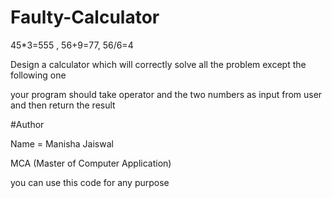 # Faulty-Calculator

45*3=555 , 56+9=77, 56/6=4

Design a calculator which will correctly solve all the problem except the following one

your program should take operator and the two numbers as input from user and then return the result

#Author

Name = Manisha Jaiswal

MCA (Master of Computer Application) 

you can use this code for any purpose
